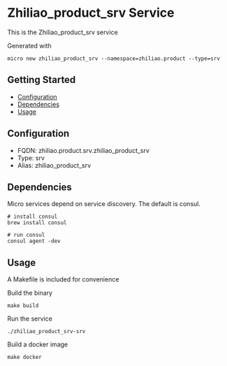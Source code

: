 # Zhiliao_product_srv Service

This is the Zhiliao_product_srv service

Generated with

```
micro new zhiliao_product_srv --namespace=zhiliao.product --type=srv
```

## Getting Started

- [Configuration](#configuration)
- [Dependencies](#dependencies)
- [Usage](#usage)

## Configuration

- FQDN: zhiliao.product.srv.zhiliao_product_srv
- Type: srv
- Alias: zhiliao_product_srv

## Dependencies

Micro services depend on service discovery. The default is consul.

```
# install consul
brew install consul

# run consul
consul agent -dev
```

## Usage

A Makefile is included for convenience

Build the binary

```
make build
```

Run the service
```
./zhiliao_product_srv-srv
```

Build a docker image
```
make docker
```